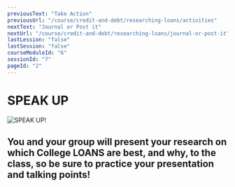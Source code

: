```yaml
---
previousText: "Take Action"
previousUrl: "/course/credit-and-debt/researching-loans/activities"
nextText: "Journal or Post it"
nextUrl: "/course/credit-and-debt/researching-loans/journal-or-post-it"
lastLession: "false"
lastSession: "false"
courseModuleId: "6"
sessionId: "7"
pageId: "2"
---
```



# SPEAK UP
![SPEAK UP!](/assets/img/lets-talk-about-it.png)

## You and your group will present your research on which College LOANS are best, and why, to the class, so be sure to practice your presentation and talking points!
<sparkle-feed-post assignment-name="You and your group will present your research on which College LOANS are best, and why, to the class, so be sure to practice your presentation and talking points!" ></sparkle-feed-post>